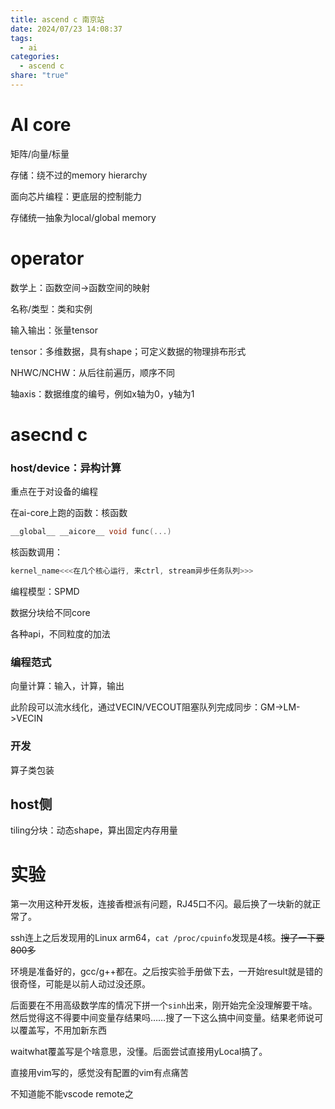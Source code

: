 ```yaml
---
title: ascend c 南京站
date: 2024/07/23 14:08:37
tags:
  - ai
categories:
  - ascend c
share: "true"
---
```


# AI core

矩阵/向量/标量


存储：绕不过的memory  hierarchy


面向芯片编程：更底层的控制能力


存储统一抽象为local/global memory





# operator



数学上：函数空间->函数空间的映射

名称/类型：类和实例

输入输出：张量tensor

tensor：多维数据，具有shape；可定义数据的物理排布形式

NHWC/NCHW：从后往前遍历，顺序不同

轴axis：数据维度的编号，例如x轴为0，y轴为1


# asecnd c

### host/device：异构计算

重点在于对设备的编程

在ai-core上跑的函数：核函数

```c
__global__ __aicore__ void func(...)
```


核函数调用：

```c
kernel_name<<<在几个核心运行, 来ctrl, stream异步任务队列>>>
```


编程模型：SPMD

数据分块给不同core

各种api，不同粒度的加法


### 编程范式

向量计算：输入，计算，输出

此阶段可以流水线化，通过VECIN/VECOUT阻塞队列完成同步：GM->LM->VECIN


### 开发

算子类包装



## host侧

tiling分块：动态shape，算出固定内存用量





# 实验

第一次用这种开发板，连接香橙派有问题，RJ45口不闪。最后换了一块新的就正常了。

ssh连上之后发现用的Linux arm64，``cat /proc/cpuinfo``发现是4核。~~搜了一下要800多~~

环境是准备好的，gcc/g++都在。之后按实验手册做下去，一开始result就是错的很奇怪，可能是以前人动过没还原。

后面要在不用高级数学库的情况下拼一个``sinh``出来，刚开始完全没理解要干啥。然后觉得这不得要中间变量存结果吗……搜了一下这么搞中间变量。结果老师说可以覆盖写，不用加新东西

waitwhat覆盖写是个啥意思，没懂。后面尝试直接用yLocal搞了。

直接用vim写的，感觉没有配置的vim有点痛苦

不知道能不能vscode remote之




